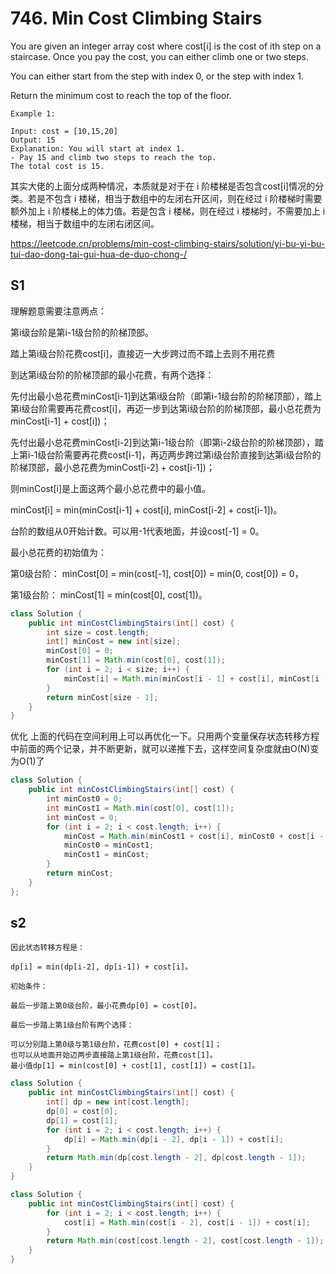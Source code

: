 # 746. Min Cost Climbing Stairs

You are given an integer array cost where cost[i] is the cost of ith step on a staircase. Once you pay the cost, you can either climb one or two steps.

You can either start from the step with index 0, or the step with index 1.

Return the minimum cost to reach the top of the floor.

 
```
Example 1:

Input: cost = [10,15,20]
Output: 15
Explanation: You will start at index 1.
- Pay 15 and climb two steps to reach the top.
The total cost is 15.
```
其实大佬的上面分成两种情况，本质就是对于在 i 阶楼梯是否包含cost[i]情况的分类。若是不包含 i 楼梯，相当于数组中的左闭右开区间，则在经过 i 阶楼梯时需要额外加上 i 阶楼梯上的体力值。若是包含 i 楼梯，则在经过 i 楼梯时，不需要加上 i 楼梯，相当于数组中的左闭右闭区间。

https://leetcode.cn/problems/min-cost-climbing-stairs/solution/yi-bu-yi-bu-tui-dao-dong-tai-gui-hua-de-duo-chong-/
## S1
理解题意需要注意两点：

第i级台阶是第i-1级台阶的阶梯顶部。

踏上第i级台阶花费cost[i]，直接迈一大步跨过而不踏上去则不用花费

到达第i级台阶的阶梯顶部的最小花费，有两个选择：

先付出最小总花费minCost[i-1]到达第i级台阶（即第i-1级台阶的阶梯顶部），踏上第i级台阶需要再花费cost[i]，再迈一步到达第i级台阶的阶梯顶部，最小总花费为minCost[i-1] + cost[i])；

先付出最小总花费minCost[i-2]到达第i-1级台阶（即第i-2级台阶的阶梯顶部），踏上第i-1级台阶需要再花费cost[i-1]，再迈两步跨过第i级台阶直接到达第i级台阶的阶梯顶部，最小总花费为minCost[i-2] + cost[i-1])；

则minCost[i]是上面这两个最小总花费中的最小值。

minCost[i] = min(minCost[i-1] + cost[i], minCost[i-2] + cost[i-1])。

台阶的数组从0开始计数。可以用-1代表地面，并设cost[-1] = 0。

最小总花费的初始值为：

第0级台阶： minCost[0] = min(cost[-1], cost[0]) = min(0, cost[0]) = 0，

第1级台阶： minCost[1] = min(cost[0], cost[1])。

```java
class Solution {
    public int minCostClimbingStairs(int[] cost) {
        int size = cost.length;
        int[] minCost = new int[size];
        minCost[0] = 0;
        minCost[1] = Math.min(cost[0], cost[1]);
        for (int i = 2; i < size; i++) {
            minCost[i] = Math.min(minCost[i - 1] + cost[i], minCost[i - 2] + cost[i - 1]);
        }
        return minCost[size - 1];
    }
}
```

优化
上面的代码在空间利用上可以再优化一下。只用两个变量保存状态转移方程中前面的两个记录，并不断更新，就可以递推下去，这样空间复杂度就由O(N)变为O(1)了
```java
class Solution {
    public int minCostClimbingStairs(int[] cost) {
        int minCost0 = 0;
        int minCost1 = Math.min(cost[0], cost[1]);
        int minCost = 0;
        for (int i = 2; i < cost.length; i++) {
            minCost = Math.min(minCost1 + cost[i], minCost0 + cost[i - 1]);
            minCost0 = minCost1;
            minCost1 = minCost;
        }
        return minCost;
    }
};
```

## s2
```
因此状态转移方程是：

dp[i] = min(dp[i-2], dp[i-1]) + cost[i]。

初始条件：

最后一步踏上第0级台阶，最小花费dp[0] = cost[0]。

最后一步踏上第1级台阶有两个选择：

可以分别踏上第0级与第1级台阶，花费cost[0] + cost[1]；
也可以从地面开始迈两步直接踏上第1级台阶，花费cost[1]。
最小值dp[1] = min(cost[0] + cost[1], cost[1]) = cost[1]。

```
```java
class Solution {
    public int minCostClimbingStairs(int[] cost) {
        int[] dp = new int[cost.length];
        dp[0] = cost[0];
        dp[1] = cost[1];
        for (int i = 2; i < cost.length; i++) {
            dp[i] = Math.min(dp[i - 2], dp[i - 1]) + cost[i];
        }
        return Math.min(dp[cost.length - 2], dp[cost.length - 1]);
    }
}
```
```java
class Solution {
    public int minCostClimbingStairs(int[] cost) {
        for (int i = 2; i < cost.length; i++) {
            cost[i] = Math.min(cost[i - 2], cost[i - 1]) + cost[i];
        }
        return Math.min(cost[cost.length - 2], cost[cost.length - 1]);
    }
}

```
